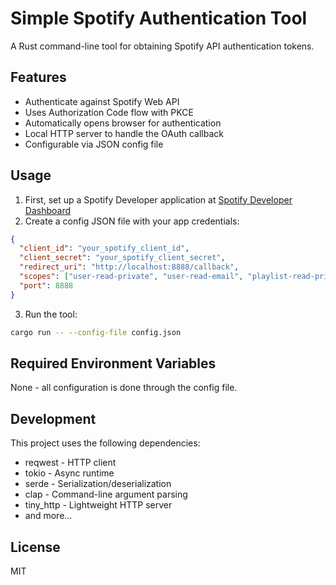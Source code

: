 # Simple Spotify Authentication Tool

A Rust command-line tool for obtaining Spotify API authentication tokens.

## Features

- Authenticate against Spotify Web API
- Uses Authorization Code flow with PKCE
- Automatically opens browser for authentication
- Local HTTP server to handle the OAuth callback
- Configurable via JSON config file

## Usage

1. First, set up a Spotify Developer application at [Spotify Developer Dashboard](https://developer.spotify.com/dashboard)
2. Create a config JSON file with your app credentials:

```json
{
  "client_id": "your_spotify_client_id",
  "client_secret": "your_spotify_client_secret",
  "redirect_uri": "http://localhost:8888/callback",
  "scopes": ["user-read-private", "user-read-email", "playlist-read-private"],
  "port": 8888
}
```

3. Run the tool:

```bash
cargo run -- --config-file config.json
```

## Required Environment Variables

None - all configuration is done through the config file.

## Development

This project uses the following dependencies:

- reqwest - HTTP client
- tokio - Async runtime
- serde - Serialization/deserialization
- clap - Command-line argument parsing
- tiny_http - Lightweight HTTP server
- and more...

## License

MIT
